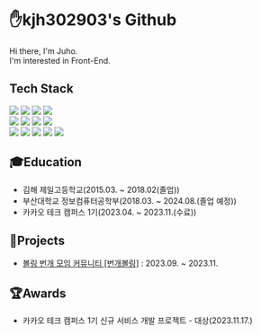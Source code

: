 #  ✋kjh302903's Github
Hi there, I'm Juho.    
I'm interested in Front-End.

## Tech Stack

<div>
  <img src="https://img.shields.io/badge/HTML5-E34F26?style=flat-square&logo=HTML5&logoColor=white"/>
  <img src="https://img.shields.io/badge/CSS3-1572B6?style=flat-square&logo=CSS3&logoColor=white"/>
  <img src="https://img.shields.io/badge/JavaScript-F7DF1E?style=flat-square&logo=JavaScript&logoColor=white" />
  <img src="https://img.shields.io/badge/TypeScript-3178C6?style=flat-square&logo=TypeScript&logoColor=white"/>
</div>

<div>
  <img src="https://img.shields.io/badge/React-61DAFB?style=flat-square&logo=React&logoColor=white"/>
  <img src="https://img.shields.io/badge/Next.js-000000?style=flat-square&logo=Next.js&logoColor=white"/>
  <img src="https://img.shields.io/badge/StyledComponents-DB7093?style=flat-square&logo=styled-components&logoColor=white"/>
  <img src="https://img.shields.io/badge/Tailwind CSS-06B6D4?style=flat-square&logo=Tailwind CSS&logoColor=white"/>
</div>

<div>
  <img src="https://img.shields.io/badge/ReactQuery-FF4154?style=flat-square&logo=React Query&logoColor=white"/>
  <img src="https://img.shields.io/badge/Redux-764ABC?style=flat-square&logo=Redux&logoColor=white"/>
  <img src="https://img.shields.io/badge/Recoil-3578E5?style=flat-square&logo=Recoil&logoColor=white"/>
  <img src="https://img.shields.io/badge/Node.js-339933?style=flat-square&logo=Node.js&logoColor=white"/>
  <img src="https://img.shields.io/badge/Express-000000?style=flat-square&logo=Express&logoColor=white"/>
</div>

## 🎓Education
- 김해 제일고등학교(2015.03. ~ 2018.02(졸업))
- 부산대학교 정보컴퓨터공학부(2018.03. ~ 2024.08.(졸업 예정))
- 카카오 테크 캠퍼스 1기(2023.04. ~ 2023.11.(수료))

## 📂Projects
- [볼링 번개 모임 커뮤니티 [번개볼링]](https://github.com/Step3-kakao-tech-campus/Team3_FE) : 2023.09. ~ 2023.11.

## 🏆Awards
- 카카오 테크 캠퍼스 1기 신규 서비스 개발 프로젝트 - 대상(2023.11.17.)

